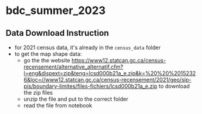 # bdc_summer_2023

## Data Download Instruction

- for 2021 census data, it's already in the `census_data` folder
- to get the map shape data:
  - go the the website https://www12.statcan.gc.ca/census-recensement/alternative_alternatif.cfm?l=eng&dispext=zip&teng=lcsd000b21a_e.zip&k=%20%20%20152326&loc=//www12.statcan.gc.ca/census-recensement/2021/geo/sip-pis/boundary-limites/files-fichiers/lcsd000b21a_e.zip to download the zip files
  - unzip the file and put to the correct folder
  - read the file from notebook

